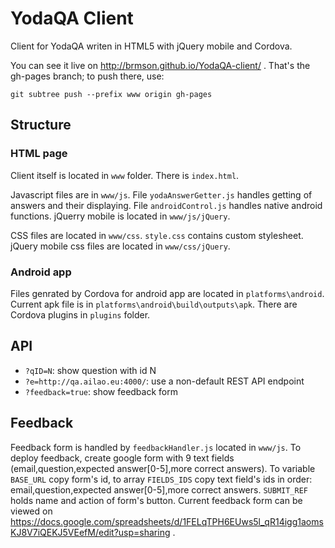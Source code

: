 # YodaQA Client
Client for YodaQA writen in HTML5 with jQuery mobile and Cordova.

You can see it live on http://brmson.github.io/YodaQA-client/ .
That's the gh-pages branch; to push there, use:
	
	git subtree push --prefix www origin gh-pages

## Structure

### HTML page
Client itself is located in `www` folder. There is `index.html`. 

Javascript files are in `www/js`. 
File `yodaAnswerGetter.js` handles getting of answers and their displaying.
File `androidControl.js` handles native android functions.
jQuerry mobile is located in `www/js/jQuery`.

CSS files are located in `www/css`. `style.css` contains custom stylesheet. jQuery mobile css files are located in `www/css/jQuery`.

### Android app
Files genrated by Cordova for android app are located in `platforms\android`. Current apk file is in `platforms\android\build\outputs\apk`. There are Cordova plugins in `plugins` folder.

## API

  * ``?qID=N``: show question with id N
  * ``?e=http://qa.ailao.eu:4000/``: use a non-default REST API endpoint
  * ``?feedback=true``: show feedback form

## Feedback
Feedback form is handled by `feedbackHandler.js` located in `www/js`. To deploy feedback, create google form with 9 text
fields (email,question,expected answer[0-5],more correct answers). To variable `BASE_URL` copy form's id, to array `FIELDS_IDS` copy text field's
ids in order: email,question,expected answer[0-5],more correct answers. `SUBMIT_REF` holds name and action of form's button.
Current feedback form can be viewed on https://docs.google.com/spreadsheets/d/1FELqTPH6EUws5l_qR14igg1aomsKJ8V7iQEKJ5VEefM/edit?usp=sharing .
